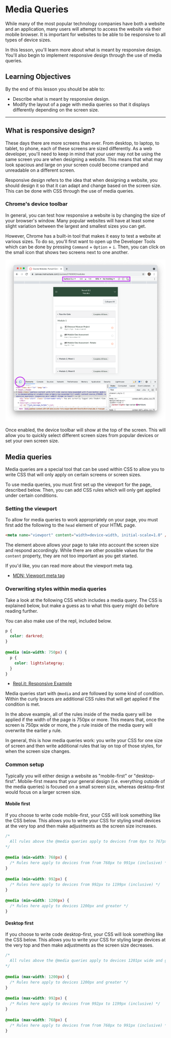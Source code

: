# Media Queries

While many of the most popular technology companies have both a website and an application, many users will attempt to access the website via their mobile browser. It is important for websites to be able to be responsive to all types of device sizes.

In this lesson, you'll learn more about what is meant by responsive design. You'll also begin to implement responsive design through the use of media queries.

## Learning Objectives

By the end of this lesson you should be able to:

- Describe what is meant by responsive design.
- Modify the layout of a page with media queries so that it displays differently depending on the screen size.

---

## What is responsive design?

These days there are more screens than ever. From desktop, to laptop, to tablet, to phone, each of these screens are sized differently. As a web developer, you'll need to keep in mind that your user may not be using the same screen you are when designing a website. This means that what may look spacious and large on your screen could become cramped and unreadable on a different screen.

Responsive design refers to the idea that when designing a website, you should design it so that it can adapt and change based on the screen size. This can be done with CSS through the use of media queries.

### Chrome's device toolbar

In general, you can test how responsive a website is by changing the size of your browser's window. Many popular websites will have at least some slight variation between the largest and smallest sizes you can get.

However, Chrome has a built-in tool that makes it easy to test a website at various sizes. To do so, you'll first want to open up the Developer Tools which can be done by pressing `Command` + `Option` + `i`. Then, you can click on the small icon that shows two screens next to one another.

![An image showing the device toolbar in Chrome's Developer Tools.](./assets/device-toolbar.png)

Once enabled, the device toolbar will show at the top of the screen. This will allow you to quickly select different screen sizes from popular devices or set your own screen size.

## Media queries

Media queries are a special tool that can be used within CSS to allow you to write CSS that will only apply on certain screens or screen sizes.

To use media queries, you must first set up the viewport for the page, described below. Then, you can add CSS rules which will only get applied under certain conditions.

### Setting the viewport

To allow for media queries to work appropriately on your page, you must first add the following to the `head` element of your HTML page.

```html
<meta name="viewport" content="width=device-width, initial-scale=1.0" />
```

The element above allows your page to take into account the screen size and respond accordingly. While there are other possible values for the `content` property, they are not too important as you get started.

If you'd like, you can read more about the viewport meta tag.

- [MDN: Viewport meta tag](https://developer.mozilla.org/en-US/docs/Web/HTML/Viewport_meta_tag)

### Overwriting styles within media queries

Take a look at the following CSS which includes a media query. The CSS is explained below, but make a guess as to what this query might do before reading further.

You can also make use of the repl, included below.

```css
p {
  color: darkred;
}

@media (min-width: 750px) {
  p {
    color: lightslategray;
  }
}
```

- [Repl.it: Responsive Example](https://replit.com/@Pursuit/Media-Queries-Responsive-Example)

Media queries start with `@media` and are followed by some kind of condition. Within the curly braces are additional CSS rules that will get applied if the condition is met.

In the above example, all of the rules inside of the media query will be applied if the width of the page is 750px or more. This means that, once the screen is 750px wide or more, the `p` rule inside of the media query will overwrite the earlier `p` rule.

In general, this is how media queries work: you write your CSS for one size of screen and then write additional rules that lay on top of those styles, for when the screen size changes.

### Common setup

Typically you will either design a website as "mobile-first" or "desktop-first". Mobile-first means that your general design (i.e. everything outside of the media queries) is focused on a small screen size, whereas desktop-first would focus on a larger screen size.

#### Mobile first

If you choose to write code mobile-first, your CSS will look something like the CSS below. This allows you to write your CSS for styling small devices at the very top and then make adjustments as the screen size increases.

```css
/* 
  All rules above the @media queries apply to devices from 0px to 767px wide (inclusive)
*/

@media (min-width: 768px) {
  /* Rules here apply to devices from from 768px to 991px (inclusive) */
}

@media (min-width: 992px) {
  /* Rules here apply to devices from 992px to 1199px (inclusive) */
}

@media (min-width: 1200px) {
  /* Rules here apply to devices 1200px and greater */
}
```

#### Desktop first

If you choose to write code desktop-first, your CSS will look something like the CSS below. This allows you to write your CSS for styling large devices at the very top and then make adjustments as the screen size decreases.

```css
/* 
  All rules above the @media queries apply to devices 1201px wide and greater (inclusive)
*/

@media (max-width: 1200px) {
  /* Rules here apply to devices 1200px and greater */
}

@media (max-width: 992px) {
  /* Rules here apply to devices from 992px to 1199px (inclusive) */
}

@media (max-width: 768px) {
  /* Rules here apply to devices from from 768px to 991px (inclusive) */
}
```
